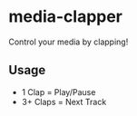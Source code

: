 # media-clapper
Control your media by clapping!

## Usage
- 1 Clap = Play/Pause
- 3+ Claps = Next Track
